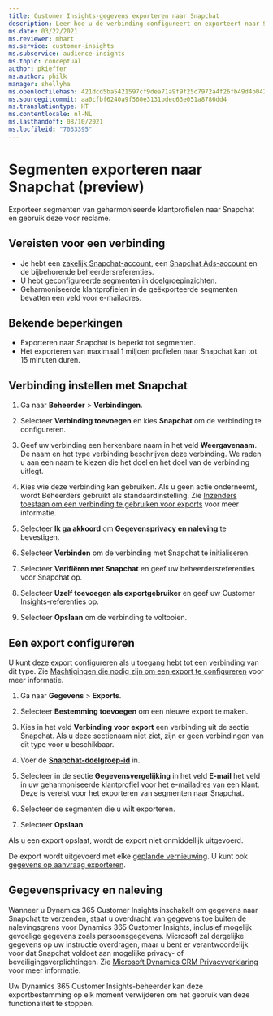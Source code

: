 ```yaml
---
title: Customer Insights-gegevens exporteren naar Snapchat
description: Leer hoe u de verbinding configureert en exporteert naar Snapchat.
ms.date: 03/22/2021
ms.reviewer: mhart
ms.service: customer-insights
ms.subservice: audience-insights
ms.topic: conceptual
author: pkieffer
ms.author: philk
manager: shellyha
ms.openlocfilehash: 421dcd5ba5421597cf9dea71a9f9f25c7972a4f26fb49d4b042f8667a317ab5d
ms.sourcegitcommit: aa0cfbf6240a9f560e3131bdec63e051a8786dd4
ms.translationtype: HT
ms.contentlocale: nl-NL
ms.lasthandoff: 08/10/2021
ms.locfileid: "7033395"
---
```

# <a name="export-segments-to-snapchat-preview"></a>Segmenten exporteren naar Snapchat (preview)

Exporteer segmenten van geharmoniseerde klantprofielen naar Snapchat en gebruik deze voor reclame. 

## <a name="prerequisites-for-a-connection"></a>Vereisten voor een verbinding

-   Je hebt een [zakelijk Snapchat-account](https://business.snapchat.com/), een [Snapchat Ads-account](https://ads.snapchat.com/) en de bijbehorende beheerdersreferenties.
-   U hebt [geconfigureerde segmenten](segments.md) in doelgroepinzichten.
-   Geharmoniseerde klantprofielen in de geëxporteerde segmenten bevatten een veld voor e-mailadres.

## <a name="known-limitations"></a>Bekende beperkingen

- Exporteren naar Snapchat is beperkt tot segmenten.
- Het exporteren van maximaal 1 miljoen profielen naar Snapchat kan tot 15 minuten duren. 

## <a name="set-up-connection-to-snapchat"></a>Verbinding instellen met Snapchat

1. Ga naar **Beheerder** > **Verbindingen**.

1. Selecteer **Verbinding toevoegen** en kies **Snapchat** om de verbinding te configureren.

1. Geef uw verbinding een herkenbare naam in het veld **Weergavenaam**. De naam en het type verbinding beschrijven deze verbinding. We raden u aan een naam te kiezen die het doel en het doel van de verbinding uitlegt.

1. Kies wie deze verbinding kan gebruiken. Als u geen actie onderneemt, wordt Beheerders gebruikt als standaardinstelling. Zie [Inzenders toestaan om een verbinding te gebruiken voor exports](connections.md#allow-contributors-to-use-a-connection-for-exports) voor meer informatie.

1. Selecteer **Ik ga akkoord** om **Gegevensprivacy en naleving** te bevestigen.

1. Selecteer **Verbinden** om de verbinding met Snapchat te initialiseren.

1. Selecteer **Verifiëren met Snapchat** en geef uw beheerdersreferenties voor Snapchat op. 

1. Selecteer **Uzelf toevoegen als exportgebruiker** en geef uw Customer Insights-referenties op.

1. Selecteer **Opslaan** om de verbinding te voltooien.

## <a name="configure-an-export"></a>Een export configureren

U kunt deze export configureren als u toegang hebt tot een verbinding van dit type. Zie [Machtigingen die nodig zijn om een export te configureren](export-destinations.md#set-up-a-new-export) voor meer informatie.

1. Ga naar **Gegevens** > **Exports**.

1. Selecteer **Bestemming toevoegen** om een nieuwe export te maken.

1. Kies in het veld **Verbinding voor export** een verbinding uit de sectie Snapchat. Als u deze sectienaam niet ziet, zijn er geen verbindingen van dit type voor u beschikbaar.

1. Voer de [**Snapchat-doelgroep-id**](https://businesshelp.snapchat.com/s/article/custom-audiences) in.

1. Selecteer in de sectie **Gegevensvergelijking** in het veld **E-mail** het veld in uw geharmoniseerde klantprofiel voor het e-mailadres van een klant. Deze is vereist voor het exporteren van segmenten naar Snapchat.

1. Selecteer de segmenten die u wilt exporteren. 

1. Selecteer **Opslaan**.

Als u een export opslaat, wordt de export niet onmiddellijk uitgevoerd.

De export wordt uitgevoerd met elke [geplande vernieuwing](system.md#schedule-tab). U kunt ook [gegevens op aanvraag exporteren](export-destinations.md#run-exports-on-demand). 


## <a name="data-privacy-and-compliance"></a>Gegevensprivacy en naleving

Wanneer u Dynamics 365 Customer Insights inschakelt om gegevens naar Snapchat te verzenden, staat u overdracht van gegevens toe buiten de nalevingsgrens voor Dynamics 365 Customer Insights, inclusief mogelijk gevoelige gegevens zoals persoonsgegevens. Microsoft zal dergelijke gegevens op uw instructie overdragen, maar u bent er verantwoordelijk voor dat Snapchat voldoet aan mogelijke privacy- of beveiligingsverplichtingen. Zie [Microsoft Dynamics CRM Privacyverklaring](https://go.microsoft.com/fwlink/?linkid=396732) voor meer informatie.

Uw Dynamics 365 Customer Insights-beheerder kan deze exportbestemming op elk moment verwijderen om het gebruik van deze functionaliteit te stoppen.
